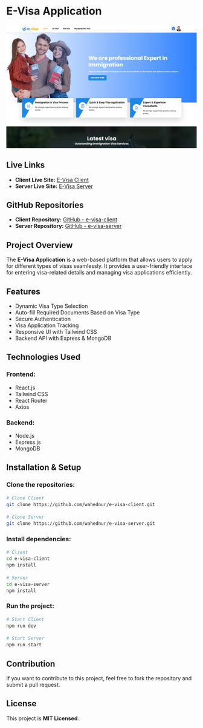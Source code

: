 # E-Visa Application

![Project Cover](public/cover.jpg)

## Live Links

- **Client Live Site:** [E-Visa Client](https://evisa-ws.netlify.app/)
- **Server Live Site:** [E-Visa Server](https://evisa-server-eta.vercel.app/)

## GitHub Repositories

- **Client Repository:** [GitHub - e-visa-client](https://github.com/wahednur/e-visa-client)
- **Server Repository:** [GitHub - e-visa-server](https://github.com/wahednur/e-visa-server)

## Project Overview

The **E-Visa Application** is a web-based platform that allows users to apply for different types of visas seamlessly. It provides a user-friendly interface for entering visa-related details and managing visa applications efficiently.

## Features

- Dynamic Visa Type Selection
- Auto-fill Required Documents Based on Visa Type
- Secure Authentication
- Visa Application Tracking
- Responsive UI with Tailwind CSS
- Backend API with Express & MongoDB

## Technologies Used

### Frontend:

- React.js
- Tailwind CSS
- React Router
- Axios

### Backend:

- Node.js
- Express.js
- MongoDB

## Installation & Setup

### Clone the repositories:

```bash
# Clone Client
git clone https://github.com/wahednur/e-visa-client.git

# Clone Server
git clone https://github.com/wahednur/e-visa-server.git
```

### Install dependencies:

```bash
# Client
cd e-visa-client
npm install

# Server
cd e-visa-server
npm install
```

### Run the project:

```bash
# Start Client
npm run dev

# Start Server
npm run start
```

## Contribution

If you want to contribute to this project, feel free to fork the repository and submit a pull request.

## License

This project is **MIT Licensed**.
